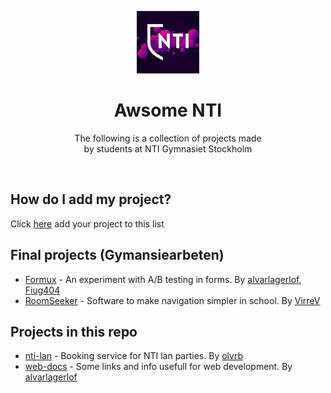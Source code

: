 <p align="center">
    <img src="logo.jpeg" alt="Logo" width="100px"/>
</p>
<h1 align="center">Awsome NTI</h1>
<p align="center">The following is a collection of projects made <br/> by students at NTI Gymnasiet Stockholm</p>

<br/>

## How do I add my project?
Click [here](https://github.com/nti-stockholm/awesome-nti-stockholm/issues/new?assignees=alvarlagerlof&labels=new+project&template=new-project.md&title=I+want+to+add+my+project+to+the+list) add your project to this list

## Final projects (Gymansiearbeten)
- [Formux](https://github.com/formux-dev/info) - An experiment with A/B testing in forms. By [alvarlagerlof](https://github.com/alvarlagerlof), [Fiug404](https://github.com/Figu404)
- [RoomSeeker](https://github.com/VirreV/RoomSeeker) - Software to make navigation simpler in school. By [VirreV](https://github.com/VirreV)

## Projects in this repo
- [nti-lan](https://github.com/olvrb/nti-lan) - Booking service for NTI lan parties. By [olvrb](https://github.com/olvrb)
- [web-docs](https://github.com/nti-stockholm/web-docs) - Some links and info usefull for web development. By [alvarlagerlof](https://github.com/alvarlagerlof)
